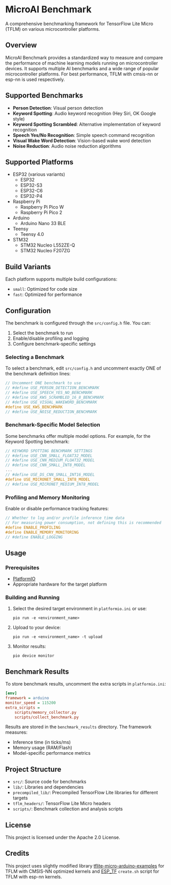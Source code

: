 # MicroAI Benchmark

A comprehensive benchmarking framework for TensorFlow Lite Micro (TFLM) on various microcontroller platforms.

## Overview

MicroAI Benchmark provides a standardized way to measure and compare the performance of machine learning models running on microcontroller devices. It supports multiple AI benchmarks and a wide range of popular microcontroller platforms. For best performance, TFLM with cmsis-nn or esp-nn is used respectively.

## Supported Benchmarks

- **Person Detection**: Visual person detection
- **Keyword Spotting**: Audio keyword recognition (Hey Siri, OK Google style)
- **Keyword Spotting Scrambled**: Alternative implementation of keyword recognition
- **Speech Yes/No Recognition**: Simple speech command recognition
- **Visual Wake Word Detection**: Vision-based wake word detection
- **Noise Reduction**: Audio noise reduction algorithms

## Supported Platforms

- ESP32 (various variants)
  - ESP32
  - ESP32-S3
  - ESP32-C6
  - ESP32-P4
- Raspberry Pi
  - Raspberry Pi Pico W
  - Raspberry Pi Pico 2
- Arduino
  - Arduino Nano 33 BLE
- Teensy
  - Teensy 4.0
- STM32
  - STM32 Nucleo L552ZE-Q
  - STM32 Nucleo F207ZG

## Build Variants

Each platform supports multiple build configurations:
- `small`: Optimized for code size
- `fast`: Optimized for performance

## Configuration

The benchmark is configured through the `src/config.h` file. You can:
1. Select the benchmark to run
2. Enable/disable profiling and logging
3. Configure benchmark-specific settings

### Selecting a Benchmark

To select a benchmark, edit `src/config.h` and uncomment exactly ONE of the benchmark definition lines:

```c
// Uncomment ONE benchmark to use
// #define USE_PERSON_DETECTION_BENCHMARK
// #define USE_SPEECH_YES_NO_BENCHMARK
// #define USE_KWS_SCRAMBLED_16_8_BENCHMARK
// #define USE_VISUAL_WAKEWORD_BENCHMARK
#define USE_KWS_BENCHMARK
// #define USE_NOISE_REDUCTION_BENCHMARK
```

### Benchmark-Specific Model Selection

Some benchmarks offer multiple model options. For example, for the Keyword Spotting benchmark:

```c
// KEYWORD SPOTTING BENCHMARK SETTINGS
// #define USE_CNN_SMALL_FLOAT32_MODEL
// #define USE_CNN_MEDIUM_FLOAT32_MODEL
// #define USE_CNN_SMALL_INT8_MODEL
...
// #define USE_DS_CNN_SMALL_INT16_MODEL
#define USE_MICRONET_SMALL_INT8_MODEL
// #define USE_MICRONET_MEDIUM_INT8_MODEL
```

### Profiling and Memory Monitoring

Enable or disable performance tracking features:

```c
// Whether to log and/or profile inference time data
// For measuring power consumption, not defining this is recommended
#define ENABLE_PROFILING
#define ENABLE_MEMORY_MONITORING
// #define ENABLE_LOGGING
```

## Usage

### Prerequisites

- [PlatformIO](https://platformio.org/)
- Appropriate hardware for the target platform

### Building and Running

1. Select the desired target environment in `platformio.ini` or use:
   ```
   pio run -e <environment_name>
   ```

2. Upload to your device:
   ```
   pio run -e <environment_name> -t upload
   ```

3. Monitor results:
   ```
   pio device monitor
   ```

## Benchmark Results

To store benchmark results, uncomment the extra scripts in `platformio.ini`:

```ini
[env]
framework = arduino
monitor_speed = 115200
extra_scripts = 
	scripts/memory_collector.py
	scripts/collect_benchmark.py
```

Results are stored in the `benchmark_results` directory. The framework measures:
- Inference time (in ticks/ms)
- Memory usage (RAM/Flash)
- Model-specific performance metrics

## Project Structure

- `src/`: Source code for benchmarks
- `lib/`: Libraries and dependencies
- `precompiled_lib/`: Precompiled TensorFlow Lite libraries for different targets
- `tflm_headers/`: TensorFlow Lite Micro headers
- `scripts/`: Benchmark collection and analysis scripts

## License

This project is licensed under the Apache 2.0 License. 

## Credits

This project uses slightly modified library [tflite-micro-arduino-examples](https://github.com/Gostas/tflite-micro-arduino-examples) for TFLM with CMSIS-NN optimized kernels and [ESP_TF](https://github.com/Nickjgniklu/ESP_TF) `create.sh` script for TFLM with esp-nn kernels.